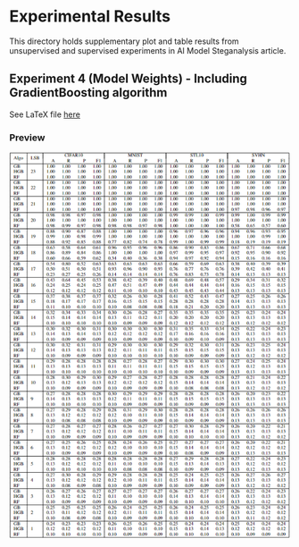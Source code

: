 # Experimental Results
This directory holds supplementary plot and table results from unsupervised and supervised experiments in AI Model Steganalysis article.

## Experiment 4 (Model Weights) - Including GradientBoosting algorithm
See LaTeX file [here](exp4_table_supervised_weights.tex)  
### Preview
![Screenshot of full table of experiment 4 results](exp4_table_supervised_weights.png)
